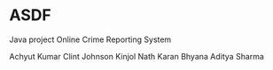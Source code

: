 # ASDF

Java project
Online Crime Reporting System

Achyut Kumar
Clint Johnson
Kinjol Nath
Karan Bhyana
Aditya Sharma
